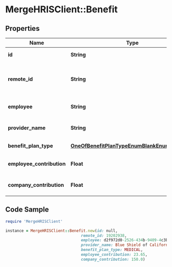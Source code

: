 # MergeHRISClient::Benefit

## Properties

Name | Type | Description | Notes
------------ | ------------- | ------------- | -------------
**id** | **String** |  | [optional] [readonly] 
**remote_id** | **String** | The third-party API ID of the matching object. | [optional] 
**employee** | **String** | The employee on the plan. | [optional] 
**provider_name** | **String** | The name of the benefit provider. | [optional] 
**benefit_plan_type** | [**OneOfBenefitPlanTypeEnumBlankEnumNullEnum**](OneOfBenefitPlanTypeEnumBlankEnumNullEnum.md) | The type of benefit plan | [optional] 
**employee_contribution** | **Float** | The employee&#39;s contribution. | [optional] 
**company_contribution** | **Float** | The company&#39;s contribution. | [optional] 

## Code Sample

```ruby
require 'MergeHRISClient'

instance = MergeHRISClient::Benefit.new(id: null,
                                 remote_id: 19202938,
                                 employee: d2f972d0-2526-434b-9409-4c3b468e08f0,
                                 provider_name: Blue Shield of California,
                                 benefit_plan_type: MEDICAL,
                                 employee_contribution: 23.65,
                                 company_contribution: 150.0)
```


